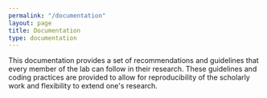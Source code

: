 ```yaml
---
permalink: "/documentation"
layout: page
title: Documentation
type: documentation
---
```


This documentation provides a set of recommendations and guidelines that every member of the lab can follow in their research. These guidelines and coding practices are provided to allow for reproducibility of the scholarly work and flexibility to extend one's research.
